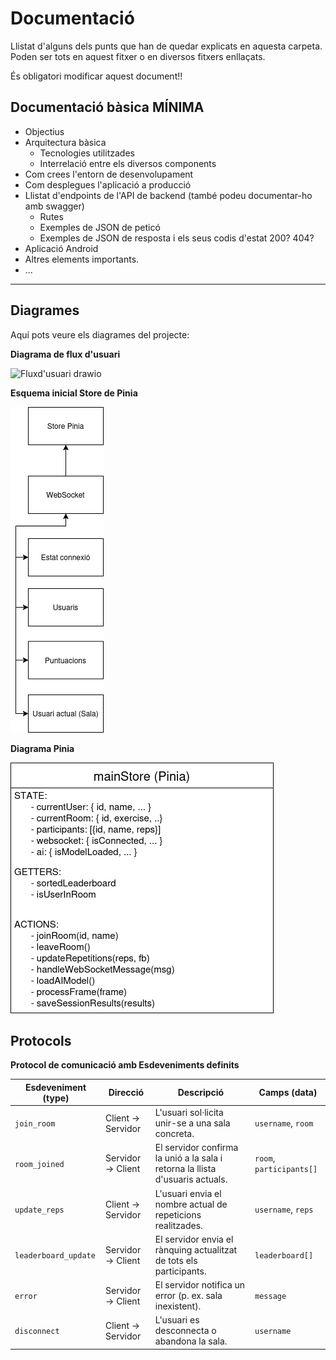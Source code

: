# Documentació
Llistat d'alguns dels punts que han de quedar explicats en aquesta carpeta. Poden ser tots en aquest fitxer o en diversos fitxers enllaçats.

És obligatori modificar aquest document!!

## Documentació bàsica MÍNIMA
 * Objectius
 * Arquitectura bàsica
   * Tecnologies utilitzades
   * Interrelació entre els diversos components
 * Com crees l'entorn de desenvolupament
 * Com desplegues l'aplicació a producció
 * Llistat d'endpoints de l'API de backend (també podeu documentar-ho amb swagger)
    * Rutes
   * Exemples de JSON de peticó
   * Exemples de JSON de resposta i els seus codis d'estat 200? 404?
 * Aplicació Android
 * Altres elements importants.
 * ...

---


## Diagrames

Aquí pots veure els diagrames del projecte:

**Diagrama de flux d'usuari**

<img width="612" height="986" alt="Fluxd'usuari drawio" src="https://github.com/user-attachments/assets/afbc2510-9534-4f43-acbf-203f89ab07a7" />

**Esquema inicial Store de Pinia**

![Diagrama Store de Pinia](arxius/EsquemaStorePinia.png)

**Diagrama Pinia**

![Diagrama Pinia v2](arxius/DiagramaPiniav2.png)

## Protocols

**Protocol de comunicació amb Esdeveniments definits**

| Esdeveniment (type) | Direcció | Descripció | Camps (data) |
|---|---|---|---|
| `join_room` | Client → Servidor | L'usuari sol·licita unir-se a una sala concreta. | `username`, `room` |
| `room_joined` | Servidor → Client | El servidor confirma la unió a la sala i retorna la llista d'usuaris actuals. | `room`, `participants[]` |
| `update_reps` | Client → Servidor | L'usuari envia el nombre actual de repeticions realitzades. | `username`, `reps` |
| `leaderboard_update` | Servidor → Client | El servidor envia el rànquing actualitzat de tots els participants. | `leaderboard[]` |
| `error` | Servidor → Client | El servidor notifica un error (p. ex. sala inexistent). | `message` |
| `disconnect` | Client → Servidor | L'usuari es desconnecta o abandona la sala. | `username` |
